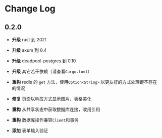 # Change Log

## 0.2.0

- **升级** rust 到 2021

- **升级** axum 到 0.4

- **升级** deadpool-postgres 到 0.10

- **升级** 其它若干依赖（请查看`Cargo.toml`）

- **重构** redis 的 `get` 方法，使用`Option<String>` 以更友好的方式处理键不存在的情况

- **修复** 页面以响应方式显示图片、表格美化

- **重构** 从共享状态中获取数据库连接，改用引用

- **重构** 数据库操作兼容`Client`和事务

- **添加** 表单输入验证 
